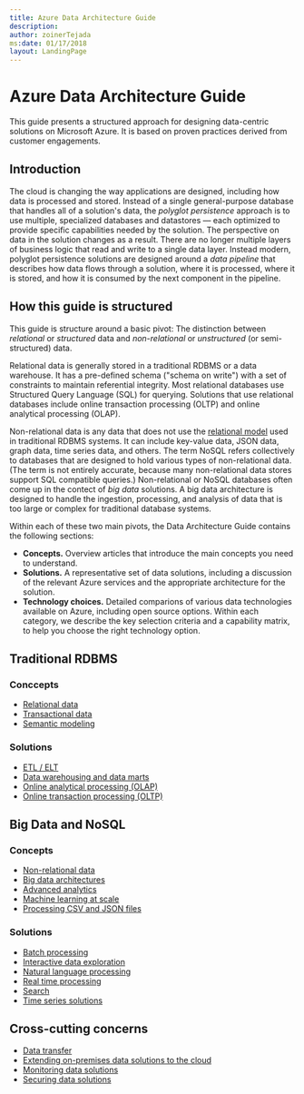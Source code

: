 ```yaml
---
title: Azure Data Architecture Guide
description: 
author: zoinerTejada
ms:date: 01/17/2018
layout: LandingPage
---
```


# Azure Data Architecture Guide

This guide presents a structured approach for designing data-centric solutions on Microsoft Azure. It is based on proven practices derived from customer engagements.

## Introduction

The cloud is changing the way applications are designed, including how data is processed and stored. Instead of a single general-purpose database that handles all of a solution's data, the _polyglot persistence_ approach is to use multiple, specialized databases and datastores &mdash; each optimized to provide specific capabilities needed by the solution. The perspective on data in the solution changes as a result. There are no longer multiple layers of business logic that read and write to a single data layer. Instead modern, polyglot persistence solutions are designed around a *data pipeline* that describes how data flows through a solution, where it is processed, where it is stored, and how it is consumed by the next component in the pipeline. 

## How this guide is structured

This guide is structure around a basic pivot: The distinction between *relational* or *structured* data and *non-relational* or *unstructured* (or semi-structured) data. 

Relational data is generally stored in a traditional RDBMS or a data warehouse. It has a pre-defined schema ("schema on write") with a set of constraints to maintain referential integrity. Most relational databases use Structured Query Language (SQL) for querying. Solutions that use relational databases include online transaction processing (OLTP) and online analytical processing (OLAP).

Non-relational data is any data that does not use the [relational model](https://en.wikipedia.org/wiki/Relational_model) used in traditional RDBMS systems. It can include key-value data, JSON data, graph data, time series data, and others. The term NoSQL refers collectively to databases that are designed to hold various types of non-relational data. (The term is not entirely accurate, because many non-relational data stores support SQL compatible queries.) Non-relational or NoSQL databases often come up in the contect of *big data* solutions. A big data architecture is designed to handle the ingestion, processing, and analysis of data that is too large or complex for traditional database systems. 

Within each of these two main pivots, the Data Architecture Guide contains the following sections:

- **Concepts.** Overview articles that introduce the main concepts you need to understand. 
- **Solutions.** A representative set of data solutions, including a discussion of the relevant Azure services and the appropriate architecture for the solution.
- **Technology choices.** Detailed comparions of various data technologies available on Azure, including open source options. Within each category, we describe the key selection criteria and a capability matrix, to help you choose the right technology option.

## Traditional RDBMS

### Conccepts

- [Relational data](./concepts/relational-data.md) 
- [Transactional data](./concepts/transactional-data.md) 
- [Semantic modeling](./concepts/semantic-modeling.md) 

### Solutions

- [ETL / ELT](./solutions/data-pipeline.md) 
- [Data warehousing and data marts](./solutions/data-warehousing.md)
- [Online analytical processing (OLAP)](./solutions/online-analytical-processing.md)
- [Online transaction processing (OLTP)](./solutions/online-transaction-processing.md) 

## Big Data and NoSQL

### Concepts

- [Non-relational data](./concepts/non-relational-data.md)
- [Big data architectures](./concepts/big-data.md)
- [Advanced analytics](./concepts/advanced-analytics.md) 
- [Machine learning at scale](./concepts/machine-learning-at-scale.md)
- [Processing CSV and JSON files](./concepts/processing-csv-and-json-files.md)

### Solutions

- [Batch processing](./solutions/batch-processing.md)
- [Interactive data exploration](./solutions/interactive-data-exploration.md)
- [Natural language processing](./solutions/natural-language-processing.md)
- [Real time processing](./solutions/real-time-processing.md)
- [Search](./solutions/search.md)
- [Time series solutions](./solutions/time-series.md)

## Cross-cutting concerns

- [Data transfer](./technology-choices/data-transfer.md) 
- [Extending on-premises data solutions to the cloud](./cross-cutting/hybrid-on-premises-and-cloud.md) 
- [Monitoring data solutions](./cross-cutting/monitoring-data-solutions.md) 
- [Securing data solutions](./cross-cutting/secure-solutions.md) 
